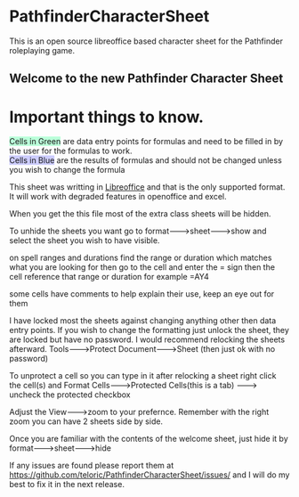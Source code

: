 # PathfinderCharacterSheet
This is an open source libreoffice based character sheet for the Pathfinder roleplaying game.
<div>

## Welcome to the new Pathfinder Character Sheet

# Important things to know.

<span style="background-color:#baffd9">Cells in Green</span> are data entry points for formulas and need to be filled in by the user for the formulas to work.  
<span style="background-color:#ccccff">Cells in Blue</span> are the results of formulas and should not be changed unless you wish to change the formula
 <p>
    This sheet was writting in <a href="https://www.libreoffice.org/">Libreoffice</a> and that is the only supported format. It will work with degraded features in openoffice and excel.
    <p>
    When you get the this file most of the extra class sheets will be hidden.
    <p>
    To unhide the sheets you want go to format--->sheet--->show and select the sheet you wish to have visible.
    <p>
    on spell ranges and durations find the range or duration which matches what you are looking for then go to the cell and enter  the = sign then the cell reference that range  or duration for example =AY4
    <p>
    some cells have comments to help explain their use, keep an eye out for them
    <p>
    I have locked most the sheets against changing anything other then data entry points. If you wish to change the formatting just unlock the sheet, they are locked but have no password. I would recommend relocking the sheets afterward. Tools--->Protect Document--->Sheet (then just ok with no password)
    <p>
    To unprotect a cell so you can type in it after relocking a sheet right click the cell(s) and  Format Cells--->Protected Cells(this is a tab) ---> uncheck the protected checkbox
    <p>
    Adjust the View--->zoom to your prefernce. Remember with the right zoom you can have 2 sheets side by side.
    <p>
    Once you are familiar with the contents of the welcome sheet, just hide it by format--->sheet--->hide
    <p>
        If any issues are found please report them at <a href="https://github.com/teloric/PathfinderCharacterSheet/issues/">https://github.com/teloric/PathfinderCharacterSheet/issues/</a>
        and I will do my best to fix it in the next release.    
    </p>

</div>
